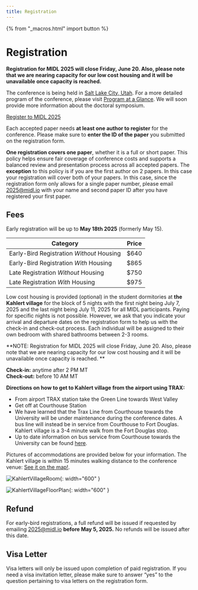 ```yaml
---
title: Registration
---
```


{% from "_macros.html" import button %}
# Registration

**Registration for MIDL 2025 will close Friday, June 20. Also, please note that we are nearing capacity for our low cost housing and it will be unavailable once capacity is reached.**

The conference is being held in [Salt Lake City, Utah](/venue.html). For a more detailed program of the conference, please visit [Program at a Glance](/porgram-glance.html). We will soon provide more information about the doctoral symposium.

<p class="button">
  <a href="https://it.sci.utah.edu/midl-conference-registration/" target="_blank">Register to MIDL 2025</a>
</p>

Each accepted paper needs **at least one author to register** for the conference. Please make sure to **enter the ID of the paper** you submitted on the registration form. 

**One registration covers one paper**, whether it is a full or short paper. This policy helps ensure fair coverage of conference costs and supports a balanced review and presentation process across all accepted papers. The **exception** to this policy is if you are the first author on 2 papers. In this case your registration will cover both of your papers. In this case, since the registration form only allows for a single paper number, please email 2025@midl.io with your name and second paper ID after you have registered your first paper.

## Fees

Early registration will be up to **May 18th 2025** (formerly May 15).

<center>

| Category                                       | Price    |
|------------------------------------------------|----------|
| Early-Bird Registration *Without* Housing      | $640|
| Early-Bird Registration *With* Housing         | $865 |
| Late Registration *Without* Housing            | $750|
| Late Registration *With* Housing               | $975 |


</center>

Low cost housing is provided (optional) in the student dormitories at **the Kahlert village** for the block of 5 nights with the first night being July 7, 2025 and the last night being July 11, 2025 for all MIDL participants. Paying for specific nights is not possible. However, we ask that you indicate your arrival and departure dates on the registration form to help us with the check-in and check-out process. Each individual will be assigned to their own bedroom with shared bathrooms between 2-3 rooms. 

**NOTE: Registration for MIDL 2025 will close Friday, June 20. Also, please note that we are nearing capacity for our low cost housing and it will be unavailable once capacity is reached. **

**Check-in:** anytime after 2 PM MT   
**Check-out:** before 10 AM MT

**Directions on how to get to Kahlert village from the airport using TRAX:**    
- From airport TRAX station take the Green Line towards West Valley
- Get off at Courthouse Station
- We have learned that the Trax Line from Courthouse towards the University will be under maintenance during the conference dates. A bus line will instead be in service from Courthouse to Fort Douglas. Kahlert village is a 3-4 minute walk from the Fort Douglas stop.
- Up to date information on bus service from Courthouse towards the University can be found [here](https://rideuta.com/Current-Projects/Detours-and-Disruptions/Courthouse-to-University-Medical).


Pictures of accommodations are provided below for your information. The Kahlert village is within 15 minutes walking distance to the conference venue: [See it on the map!](https://maps.app.goo.gl/GrMgnGT2xytWPaYZ8).

![KahlertVillageRoom](/images/venue/KahlertVillageRoom.jpg){: width="600" }

![KahlertVillageFloorPlan](/images/venue/KahlertVillageFloorPlan.jpg){: width="600" }


## Refund

For early-bird registrations, a full refund will be issued if requested by emailing [2025@midl.io](mailto:2025@midl.io)  **before May 5, 2025.** No refunds will be issued after this date. 

## Visa Letter

Visa letters will only be issued upon completion of paid registration. If you need a visa invitation letter, please make sure to answer “yes” to the question pertaining to visa letters on the registration form. 
